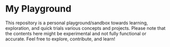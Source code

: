 # My Playground
This repository is a personal playground/sandbox towards learning, exploration, and quick trials various concepts and projects. Please note that the contents here might be experimental and not fully functional or accurate. Feel free to explore, contribute, and learn!

